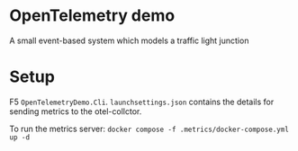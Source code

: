 # OpenTelemetry demo

A small event-based system which models a traffic light junction

# Setup

F5 `OpenTelemetryDemo.Cli`. `launchsettings.json` contains the details for sending metrics to the otel-collctor.

To run the metrics server: `docker compose -f .metrics/docker-compose.yml up -d`
